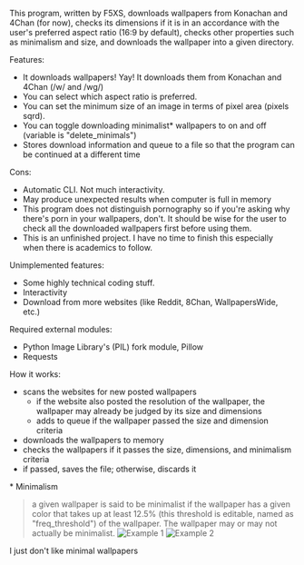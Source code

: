 This program, written by F5XS, downloads wallpapers from Konachan and 4Chan (for now), checks its dimensions if it is in an accordance with the user's preferred aspect ratio (16:9 by default), checks other properties such as minimalism and size, and downloads the wallpaper into a given directory.


Features:

* It downloads wallpapers! Yay! It downloads them from Konachan and 4Chan (/w/ and /wg/)
* You can select which aspect ratio is preferred.
* You can set the minimum size of an image in terms of pixel area (pixels sqrd).
* You can toggle downloading minimalist* wallpapers to on and off (variable is "delete_minimals")
* Stores download information and queue to a file so that the program can be continued at a different time


Cons:

* Automatic CLI. Not much interactivity.
* May produce unexpected results when computer is full in memory
* This program does not distinguish pornography so if you're asking why there's porn in your wallpapers, don't. It should be wise for the user to check all the downloaded wallpapers first before using them.
* This is an unfinished project. I have no time to finish this especially when there is academics to follow.


Unimplemented features:

* Some highly technical coding stuff.
* Interactivity
* Download from more websites (like Reddit, 8Chan, WallpapersWide, etc.)


Required external modules:

* Python Image Library's (PIL) fork module, Pillow
* Requests


How it works:

* scans the websites for new posted wallpapers
    * if the website also posted the resolution of the wallpaper, the wallpaper may already be judged by its size and dimensions
    * adds to queue if the wallpaper passed the size and dimension criteria
* downloads the wallpapers to memory
* checks the wallpapers if it passes the size, dimensions, and minimalism criteria
* if passed, saves the file; otherwise, discards it


\* Minimalism

> a given wallpaper is said to be minimalist if the wallpaper has a given color that takes up at least 12.5% (this threshold is editable, named as "freq_threshold") of the wallpaper. The wallpaper may or may not actually be minimalist. ![Example 1](http://i.imgur.com/i5Vb1SL.png) ![Example 2](http://i.imgur.com/T48SiJJ.jpg)

I just don't like minimal wallpapers